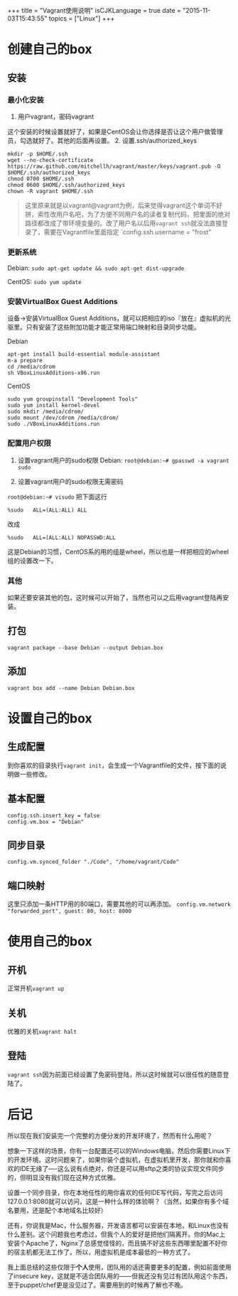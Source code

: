 +++
title  = "Vagrant使用说明"
isCJKLanguage = true
date = "2015-11-03T15:43:55"
topics = ["Linux"]
+++

# 创建自己的box

## 安装

### 最小化安装

1. 用户vagrant，密码vagrant

这个安装的时候设置就好了，如果是CentOS会让你选择是否让这个用户做管理员，勾选就好了。其他的后面再设置。
2. 设置.ssh/authorized_keys

```
mkdir -p $HOME/.ssh
wget --no-check-certificate https://raw.github.com/mitchellh/vagrant/master/keys/vagrant.pub -O $HOME/.ssh/authorized_keys
chmod 0700 $HOME/.ssh
chmod 0600 $HOME/.ssh/authorized_keys
chown -R vagrant $HOME/.ssh
```

> 这里原来就是以vagrant@vagrant为例，后来觉得vagrant这个单词不好拼，索性改用户名吧，为了方便不同用户名的读者复制代码，把里面的绝对路径都改成了带环境变量的。改了用户名以后用`vagrant ssh`就没法直接登录了，需要在Vagrantfile里面指定
> `config.ssh.username = "frost"

### 更新系统

Debian:
`sudo apt-get update && sudo apt-get dist-upgrade`

CentOS:
`sudo yum update`

### 安装VirtualBox Guest Additions

设备->安装VirtualBox Guest Additions，就可以把相应的iso『放在』虚拟机的光驱里。只有安装了这些附加功能才能正常用端口映射和目录同步功能。

Debian

```
apt-get install build-essential module-assistant
m-a prepare
cd /media/cdrom
sh VBoxLinuxAdditions-x86.run
```

CentOS

```
sudo yum groupinstall "Development Tools"
sudo yum install kernel-devel
sudo mkdir /media/cdrom/
sudo mount /dev/cdrom /media/cdrom/
sudo ./VBoxLinuxAdditions.run
```

### 配置用户权限

1. 设置vagrant用户的sudo权限
Debian: 
`root@debian:~# gpasswd -a vagrant sudo`

2. 设置vagrant用户的sudo权限无需密码

`root@debian:~# visudo`
把下面这行

```
%sudo	ALL=(ALL:ALL) ALL
```

改成

```
%sudo	ALL=(ALL:ALL) NOPASSWD:ALL
```

这是Debian的习惯，CentOS系的用的组是wheel，所以也是一样把相应的wheel组的设置改一下。

### 其他

如果还要安装其他的包，这时候可以开始了，当然也可以之后用vagrant登陆再安装。

## 打包

`vagrant package --base Debian --output Debian.box`

## 添加

`vagrant box add --name Debian Debian.box`

# 设置自己的box

## 生成配置

到你喜欢的目录执行`vagrant init`，会生成一个Vagrantfile的文件，按下面的说明做一些修改。

## 基本配置

```
config.ssh.insert_key = false
config.vm.box = "Debian"
```

## 同步目录

`config.vm.synced_folder "./Code", "/home/vagrant/Code"`

## 端口映射

这里只添加一条HTTP用的80端口，需要其他的可以再添加。
`config.vm.network "forwarded_port", guest: 80, host: 8000`

# 使用自己的box

## 开机

正常开机`vagrant up`

## 关机

优雅的关机`vagrant halt`

## 登陆

`vagrant ssh`因为前面已经设置了免密码登陆，所以这时候就可以很任性的随意登陆了。

# 后记

所以现在我们安装完一个完整的方便分发的开发环境了，然而有什么用呢？

想象一下这样的场景，你有一台配置还可以的Windows电脑，然后你需要Linux下的开发环境。这时问题来了，如果你装个虚拟机，在虚拟机里开发，那你就和你喜欢的IDE无缘了—-这么说有点绝对，你还是可以用sftp之类的协议实现文件同步的，但明显没有我们现在这种方式优雅。

设置一个同步目录，你在本地任性的用你喜欢的任何IDE写代码，写完之后访问127.0.0.1:8080就可以访问，这是一种什么样的体验啊？（当然，如果你有多个域名要用，还是配个本地域名比较好）

还有，你说我是Mac，什么服务器，开发语言都可以安装在本地，和Linux也没有什么差别。这个问题我也考虑过，但我个人的爱好是把他们隔离开。你的Mac上安装个Apache了，Nginx了总感觉怪怪的，而且搞不好这些东西哪里配置不好你的宿主机都无法工作了。所以，用虚拟机是成本最低的一种方式了。

我上面总结的这些仅限于**个人**使用，团队用的话还需要更多的配置，例如前面使用了insecure key，这就是不适合团队用的——但我还没有见过有团队用这个东西，至于puppet/chef更是没见过了。需要用到的时候再了解也不晚。


